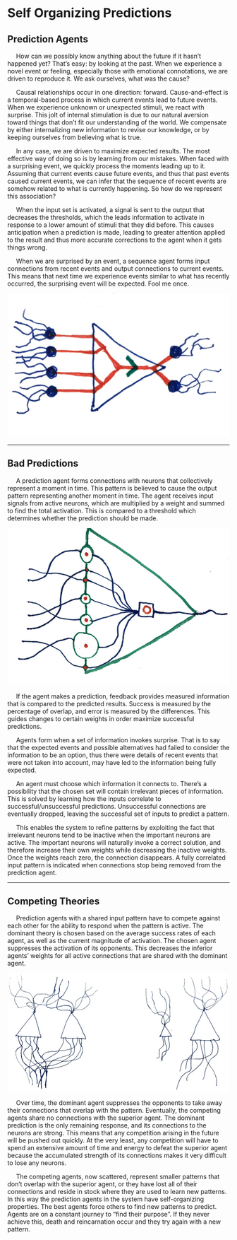 # Self Organizing Predictions

## Prediction Agents
&nbsp;&nbsp;&nbsp;&nbsp; How can we possibly know anything about the future if it hasn’t happened yet? That’s easy: by looking at the past. When we experience a novel event or feeling, especially those with emotional connotations, we are driven to reproduce it. We ask ourselves, what was the cause? 

&nbsp;&nbsp;&nbsp;&nbsp; Causal relationships occur in one direction: forward. Cause-and-effect is a temporal-based process in which current events lead to future events. When we experience unknown or unexpected stimuli, we react with surprise. This jolt of internal stimulation is due to our natural aversion toward things that don’t fit our understanding of the world. We compensate by either internalizing new information to revise our knowledge, or by keeping ourselves from believing what is true.

&nbsp;&nbsp;&nbsp;&nbsp; In any case, we are driven to maximize expected results. The most effective way of doing so is by learning from our mistakes. When faced with a surprising event, we quickly process the moments leading up to it. Assuming that current events cause future events, and thus that past events caused current events, we can infer that the sequence of recent events are somehow related to what is currently happening. So how do we represent this association?

&nbsp;&nbsp;&nbsp;&nbsp; When the input set is activated, a signal is sent to the output that decreases the thresholds, which the leads information to activate in response to a lower amount of stimuli that they did before. This causes anticipation when a prediction is made, leading to greater attention applied to the result and thus more accurate corrections to the agent when it gets things wrong.

&nbsp;&nbsp;&nbsp;&nbsp; When we are surprised by an event, a sequence agent forms input connections from recent events and output connections to current events. This means that next time we experience events similar to what has recently occurred, the surprising event will be expected. Fool me once.

![Agents](https://github.com/CarsonScott/self-organizing-predictions/blob/master/Prediction%20Agents.jpg "Prediction Agent")

***

## Bad Predictions
&nbsp;&nbsp;&nbsp;&nbsp; A prediction agent forms connections with neurons that collectively represent a moment in time. This pattern is believed to cause the output pattern representing another moment in time. The agent receives input signals from active neurons, which are multiplied by a weight and summed to find the total activation. This is compared to a threshold which determines whether the prediction should be made. 

![Structure](https://github.com/CarsonScott/self-organizing-predictions/blob/master/Agent%20Structure.jpg "Agent Structure")

&nbsp;&nbsp;&nbsp;&nbsp; If the agent makes a prediction, feedback provides measured information that is compared to the predicted results. Success is measured by the percentage of overlap, and error is measured by the differences. This guides changes to certain weights in order maximize successful predictions.

&nbsp;&nbsp;&nbsp;&nbsp; Agents form when a set of information invokes surprise. That is to say that the expected events and possible alternatives had failed to consider the information to be an option, thus there were details of recent events that were not taken into account, may have led to the information being fully expected.

&nbsp;&nbsp;&nbsp;&nbsp; An agent must choose which information it connects to. There’s a possibility that the chosen set will contain irrelevant pieces of information. This is solved by learning how the inputs correlate to successful/unsuccessful predictions. Unsuccessful connections are eventually dropped, leaving the successful set of inputs to predict a pattern.

&nbsp;&nbsp;&nbsp;&nbsp; This enables the system to refine patterns by exploiting the fact that irrelevant neurons tend to be inactive when the important neurons are active. The important neurons will naturally invoke a correct solution, and therefore increase their own weights while decreasing the inactive weights. Once the weights reach zero, the connection disappears. A fully correlated input pattern is indicated when connections stop being removed from the prediction agent.

***

## Competing Theories
&nbsp;&nbsp;&nbsp;&nbsp; Prediction agents with a shared input pattern have to compete against each other for the ability to respond when the pattern is active. The dominant theory is chosen based on the average success rates of each agent, as well as the current magnitude of activation. The chosen agent suppresses the activation of its opponents. This decreases the inferior agents’ weights for all active connections that are shared with the dominant agent.

![Competing](https://github.com/CarsonScott/self-organizing-predictions/blob/master/Competing%20Agents.jpg "Competing Agents")

&nbsp;&nbsp;&nbsp;&nbsp; Over time, the dominant agent suppresses the opponents to take away their connections that overlap with the pattern. Eventually, the competing agents share no connections with the superior agent. The dominant prediction is the only remaining response, and its connections to the neurons are strong. This means that any competition arising in the future will be pushed out quickly. At the very least, any competition will have to spend an extensive amount of time and energy to defeat the superior agent because the accumulated strength of its connections makes it very difficult to lose any neurons.

&nbsp;&nbsp;&nbsp;&nbsp; The competing agents, now scattered, represent smaller patterns that don’t overlap with the superior agent, or they have lost all of their connections and reside in stock where they are used to learn new patterns. In this way the prediction agents in the system have self-organizing properties. The best agents force others to find new patterns to predict. Agents are on a constant journey to “find their purpose”. If they never achieve this, death and reincarnation occur and they try again with a new pattern.
